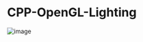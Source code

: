 # CPP-OpenGL-Lighting
![image](https://user-images.githubusercontent.com/85553852/158092241-0db953d0-4b31-4520-a3ab-054154460fb7.png)
